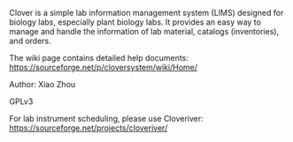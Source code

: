 Clover is a simple lab information management system (LIMS) designed for biology labs, especially plant biology labs. 
It provides an easy way to manage and handle the information of lab material, catalogs (inventories), and orders.

The wiki page contains detailed help documents: https://sourceforge.net/p/cloversystem/wiki/Home/

Author: Xiao Zhou

GPLv3

For lab instrument scheduling, please use Cloveriver:
https://sourceforge.net/projects/cloveriver/


